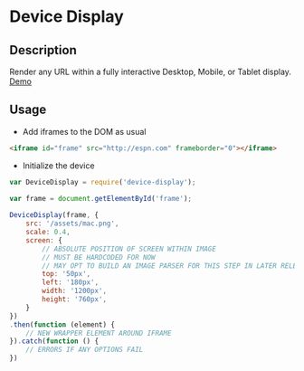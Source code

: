 Device Display
==============

Description
-----------

Render any URL within a fully interactive Desktop, Mobile, or Tablet display.
[Demo](http://elevatejs.com)

Usage
-----

- Add iframes to the DOM as usual
```html
<iframe id="frame" src="http://espn.com" frameborder="0"></iframe>
```

- Initialize the device
```js
var DeviceDisplay = require('device-display');

var frame = document.getElementById('frame');
            
DeviceDisplay(frame, {
    src: '/assets/mac.png',
    scale: 0.4,
    screen: {
        // ABSOLUTE POSITION OF SCREEN WITHIN IMAGE
        // MUST BE HARDCODED FOR NOW
        // MAY OPT TO BUILD AN IMAGE PARSER FOR THIS STEP IN LATER RELEASES
        top: '50px',
        left: '180px',
        width: '1200px',
        height: '760px',
    }
})
.then(function (element) {
    // NEW WRAPPER ELEMENT AROUND IFRAME
}).catch(function () {
    // ERRORS IF ANY OPTIONS FAIL
})
```